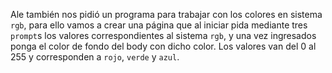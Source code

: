 Ale también nos pidió un programa para trabajar con los colores en sistema `rgb`, para ello vamos a crear una página que al iniciar pida mediante tres `prompt`s los valores correspondientes al sistema `rgb`, y una vez ingresados ponga el color de fondo del body con dicho color. Los valores van del 0 al 255 y corresponden a `rojo`, `verde` y `azul`.
